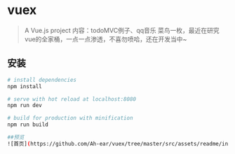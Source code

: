 # vuex

> A Vue.js project
> 内容：todoMVC例子、qq音乐
> 菜鸟一枚，最近在研究vue的全家桶，一点一点渗透，不喜勿喷哈，还在开发当中~


## 安装

``` bash
# install dependencies
npm install

# serve with hot reload at localhost:8080
npm run dev

# build for production with minification
npm run build

##预览
![首页](https://github.com/Ah-ear/vuex/tree/master/src/assets/readme/index.png)
